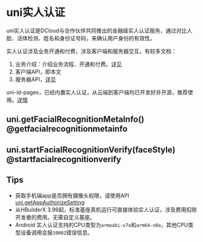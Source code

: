 # uni实人认证

uni实人认证是DCloud与合作伙伴共同推出的金融级实人认证服务，通过对比人脸、活体检测、姓名和身份证号码，来确认用户身份的有效性。

实人认证涉及业务开通和付费，涉及客户端和服务器交互，有较多文档：
1. 业务介绍：介绍业务流程、开通和付费。[详见](https://doc.dcloud.net.cn/uniCloud/frv/intro.html)
2. 客户端API，即本文
3. 服务器API，[详见](https://doc.dcloud.net.cn/uniCloud/frv/dev.html)

uni-id-pages，已经内置实人认证，从云端到客户端均已开发好并开源，推荐使用。[详情](https://doc.dcloud.net.cn/uniCloud/uni-id/app-x.html)

## uni.getFacialRecognitionMetaInfo() @getfacialrecognitionmetainfo

<!-- UTSAPIJSON.getFacialRecognitionMetaInfo.description -->

<!-- UTSAPIJSON.getFacialRecognitionMetaInfo.param -->

<!-- UTSAPIJSON.getFacialRecognitionMetaInfo.returnValue -->

<!-- UTSAPIJSON.getFacialRecognitionMetaInfo.compatibility -->

<!-- UTSAPIJSON.getFacialRecognitionMetaInfo.tutorial -->

## uni.startFacialRecognitionVerify(faceStyle) @startfacialrecognitionverify

<!-- UTSAPIJSON.startFacialRecognitionVerify.description -->

<!-- UTSAPIJSON.startFacialRecognitionVerify.param -->

<!-- UTSAPIJSON.startFacialRecognitionVerify.returnValue -->

<!-- UTSAPIJSON.startFacialRecognitionVerify.compatibility -->

<!-- UTSAPIJSON.startFacialRecognitionVerify.tutorial -->

<!-- UTSAPIJSON.facial-recognition-verify.example -->

<!-- UTSAPIJSON.general_type.name -->

<!-- UTSAPIJSON.general_type.param -->

## Tips
* 获取手机端app是否拥有摄像头权限，请使用API [uni.getAppAuthorizeSetting](get-app-authorize-setting.md)
* 从HBuilderX 3.99起，标准基座真机运行可直接体验实人认证，涉及费用扣除开发者的费用。无需自定义基座。
* Android 实人认证支持的CPU类型为`armeabi-v7a`和`arm64-v8a`，其他CPU类型设备调用会报`10002`错误信息。
